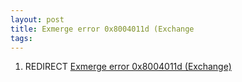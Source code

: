 ```yaml
---
layout: post 
title: Exmerge error 0x8004011d (Exchange
tags: 
---
```


1.  REDIRECT [Exmerge error 0x8004011d
    (Exchange)](Exmerge_error_0x8004011d_(Exchange) "wikilink")
